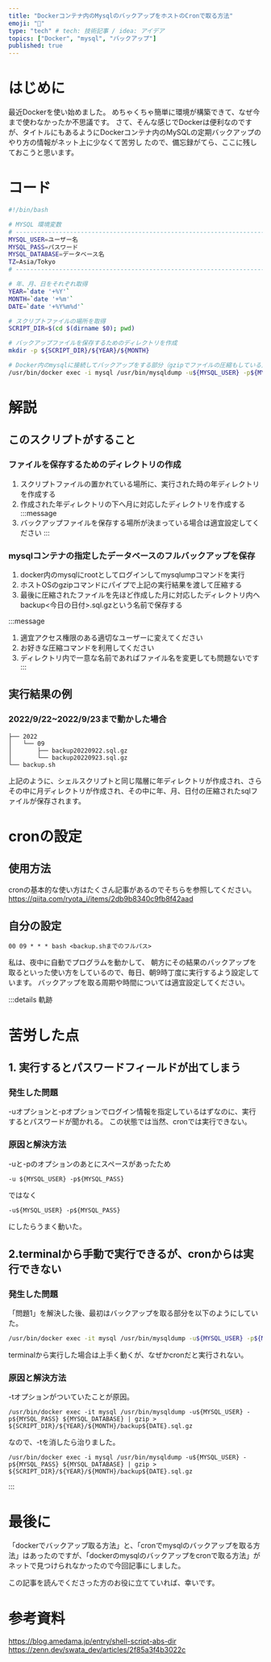 ```yaml
---
title: "Dockerコンテナ内のMysqlのバックアップをホストのCronで取る方法"
emoji: "🐳"
type: "tech" # tech: 技術記事 / idea: アイデア
topics: ["Docker", "mysql", "バックアップ"]
published: true
---
```


# はじめに

<!-- textlint-disable -->

最近Dockerを使い始めました。
めちゃくちゃ簡単に環境が構築できて、なぜ今まで使わなかったか不思議です。
さて、そんな感じでDockerは便利なのですが、タイトルにもあるようにDockerコンテナ内のMySQLの定期バックアップのやり方の情報がネット上に少なくて苦労し
たので、備忘録がてら、ここに残しておこうと思います。

<!-- textlint-enable -->

# コード

```bash:backup.sh
#!/bin/bash

# MYSQL 環境変数
# ---------------------------------------------------------------------------------
MYSQL_USER=ユーザー名
MYSQL_PASS=パスワード
MYSQL_DATABASE=データベース名
TZ=Asia/Tokyo
# ---------------------------------------------------------------------------------

# 年、月、日をそれぞれ取得
YEAR=`date '+%Y'`
MONTH=`date '+%m'`
DATE=`date '+%Y%m%d'`

# スクリプトファイルの場所を取得
SCRIPT_DIR=$(cd $(dirname $0); pwd)

# バックアップファイルを保存するためのディレクトリを作成
mkdir -p ${SCRIPT_DIR}/${YEAR}/${MONTH}

# Docker内のmysqlに接続してバックアップをする部分（gzipでファイルの圧縮もしている）
/usr/bin/docker exec -i mysql /usr/bin/mysqldump -u${MYSQL_USER} -p${MYSQL_PASS} ${MYSQL_DATABASE} | gzip > ${SCRIPT_DIR}/${YEAR}/${MONTH}/backup${DATE}.sql.gz
```

# 解説

## このスクリプトがすること

### ファイルを保存するためのディレクトリの作成

1. スクリプトファイルの置かれている場所に、実行された時の年ディレクトリを作成する
2. 作成された年ディレクトリの下へ月に対応したディレクトリを作成する
   :::message
3. バックアップファイルを保存する場所が決まっている場合は適宜設定してください
   :::

### mysqlコンテナの指定したデータベースのフルバックアップを保存

1. docker内のmysqlにrootとしてログインしてmysqlumpコマンドを実行
2. ホストOSのgzipコマンドにパイプで上記の実行結果を渡して圧縮する
3. 最後に圧縮されたファイルを先ほど作成した月に対応したディレクトリ内へbackup<今日の日付>.sql.gzという名前で保存する

:::message

1. 適宜アクセス権限のある適切なユーザーに変えてください
2. お好きな圧縮コマンドを利用してください
3. ディレクトリ内で一意な名前であればファイル名を変更しても問題ないです
   :::

## 実行結果の例

### 2022/9/22~2022/9/23まで動かした場合

```
├── 2022
│   └── 09
│       ├── backup20220922.sql.gz
│       └── backup20220923.sql.gz
└── backup.sh
```

上記のように、シェルスクリプトと同じ階層に年ディレクトリが作成され、さらその中に月ディレクトリが作成され、その中に年、月、日付の圧縮されたsqlファイルが保存されます。

# cronの設定

## 使用方法

cronの基本的な使い方はたくさん記事があるのでそちらを参照してください。
https://qiita.com/ryota_i/items/2db9b8340c9fb8f42aad

## 自分の設定

```text
00 09 * * * bash <backup.shまでのフルパス>
```

私は、夜中に自動でプログラムを動かして、 朝方にその結果のバックアップを取るといった使い方をしているので、毎日、朝9時丁度に実行するよう設定しています。
バックアップを取る周期や時間については適宜設定してください。

<!-- textlint-disable -->

:::details 軌跡

<!-- textlint-enable -->

# 苦労した点

## 1. 実行するとパスワードフィールドが出てしまう

### 発生した問題

<!-- textlint-disable -->

-uオプションと-pオプションでログイン情報を指定しているはずなのに、実行するとパスワードが聞かれる。
この状態では当然、cronでは実行できない。

<!-- textlint-enable -->

### 原因と解決方法

<!-- textlint-disable -->

-uと-pのオプションのあとにスペースがあったため

<!-- textlint-enable -->

```text:bad
-u ${MYSQL_USER} -p${MYSQL_PASS}
```

<!-- textlint-disable -->

ではなく

<!-- textlint-enable -->

```text:good
-u${MYSQL_USER} -p${MYSQL_PASS}
```

にしたらうまく動いた。

## 2.terminalから手動で実行できるが、cronからは実行できない

### 発生した問題

「問題1」を解決した後、最初はバックアップを取る部分を以下のようにしていた。

```bash
/usr/bin/docker exec -it mysql /usr/bin/mysqldump -u${MYSQL_USER} -p${MYSQL_PASS} ${MYSQL_DATABASE} | gzip > ${SCRIPT_DIR}/${YEAR}/${MONTH}/backup${DATE}.sql.gz
```

terminalから実行した場合は上手く動くが、なぜかcronだと実行されない。

### 原因と解決方法

-tオプションがついていたことが原因。

```text:bad
/usr/bin/docker exec -it mysql /usr/bin/mysqldump -u${MYSQL_USER} -p${MYSQL_PASS} ${MYSQL_DATABASE} | gzip > ${SCRIPT_DIR}/${YEAR}/${MONTH}/backup${DATE}.sql.gz
```

なので、-tを消したら治りました。

```text:good
/usr/bin/docker exec -i mysql /usr/bin/mysqldump -u${MYSQL_USER} -p${MYSQL_PASS} ${MYSQL_DATABASE} | gzip > ${SCRIPT_DIR}/${YEAR}/${MONTH}/backup${DATE}.sql.gz
```

:::

# 最後に

<!-- textlint-disable -->

「dockerでバックアップ取る方法」と、「cronでmysqlのバックアップを取る方法」はあったのですが、「dockerのmysqlのバックアップをcronで取る方法」がネットで見つけられなかったので今回記事にしました。

<!-- textlint-enable -->

この記事を読んでくださった方のお役に立てていれば、幸いです。

# 参考資料

https://blog.amedama.jp/entry/shell-script-abs-dir
https://zenn.dev/swata_dev/articles/2f85a3f4b3022c

